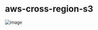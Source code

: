 # aws-cross-region-s3

![image](https://github.com/andyweaves/aws-cross-region-s3/assets/43955924/5a0b5388-4756-49c2-ba84-6c1e6b010603)
